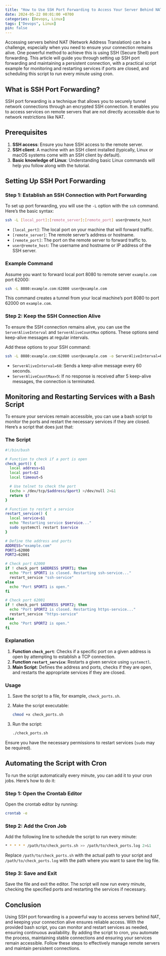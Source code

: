 ```yaml
---
title: "How to Use SSH Port Forwarding to Access Your Server Behind NAT and Keep Connection Alive"
date: 2024-05-22 00:01:00 +0700
categories: [Devops, Linux]
tags: ["Devops", Linux]
pin: false
---
```


Accessing servers behind NAT (Network Address Translation) can be a challenge, especially when you need to ensure your connection remains alive. One powerful method to achieve this is using SSH (Secure Shell) port forwarding. This article will guide you through setting up SSH port forwarding and maintaining a persistent connection, with a practical script example for monitoring and restarting services if ports are closed, and scheduling this script to run every minute using cron.

## What is SSH Port Forwarding?

SSH port forwarding is a technique that allows you to securely tunnel network connections through an encrypted SSH connection. It enables you to access services on remote servers that are not directly accessible due to network restrictions like NAT.

## Prerequisites

1. **SSH access**: Ensure you have SSH access to the remote server.
2. **SSH client**: A machine with an SSH client installed (typically, Linux or macOS systems come with an SSH client by default).
3. **Basic knowledge of Linux**: Understanding basic Linux commands will help you follow along with the tutorial.

## Setting Up SSH Port Forwarding

### Step 1: Establish an SSH Connection with Port Forwarding

To set up port forwarding, you will use the `-L` option with the `ssh` command. Here’s the basic syntax:

```bash
ssh -L [local_port]:[remote_server]:[remote_port] user@remote_host
```

- `[local_port]`: The local port on your machine that will forward traffic.
- `[remote_server]`: The remote server’s address or hostname.
- `[remote_port]`: The port on the remote server to forward traffic to.
- `user@remote_host`: The username and hostname or IP address of the SSH server.

### Example Command

Assume you want to forward local port 8080 to remote server `example.com` port 62000:

```bash
ssh -L 8080:example.com:62000 user@example.com
```

This command creates a tunnel from your local machine’s port 8080 to port 62000 on `example.com`.

### Step 2: Keep the SSH Connection Alive

To ensure the SSH connection remains alive, you can use the `ServerAliveInterval` and `ServerAliveCountMax` options. These options send keep-alive messages at regular intervals.

Add these options to your SSH command:

```bash
ssh -L 8080:example.com:62000 user@example.com -o ServerAliveInterval=60 -o ServerAliveCountMax=5
```

- `ServerAliveInterval=60`: Sends a keep-alive message every 60 seconds.
- `ServerAliveCountMax=5`: If no response is received after 5 keep-alive messages, the connection is terminated.

## Monitoring and Restarting Services with a Bash Script

To ensure your services remain accessible, you can use a bash script to monitor the ports and restart the necessary services if they are closed. Here’s a script that does just that:

### The Script

```bash
#!/bin/bash

# Function to check if a port is open
check_port() {
  local address=$1
  local port=$2
  local timeout=5

  # Use telnet to check the port
  (echo > /dev/tcp/$address/$port) >/dev/null 2>&1
  return $?
}

# Function to restart a service
restart_service() {
  local service=$1
  echo "Restarting service $service..."
  sudo systemctl restart $service
}

# Define the address and ports
ADDRESS="example.com"
PORT1=62000
PORT2=62001

# Check port 62000
if ! check_port $ADDRESS $PORT1; then
  echo "Port $PORT1 is closed. Restarting ssh-service..."
  restart_service "ssh-service"
else
  echo "Port $PORT1 is open."
fi

# Check port 62001
if ! check_port $ADDRESS $PORT2; then
  echo "Port $PORT2 is closed. Restarting https-service..."
  restart_service "https-service"
else
  echo "Port $PORT2 is open."
fi
```

### Explanation

1. **Function `check_port`**: Checks if a specific port on a given address is open by attempting to establish a TCP connection.
2. **Function `restart_service`**: Restarts a given service using `systemctl`.
3. **Main Script**: Defines the address and ports, checks if they are open, and restarts the appropriate services if they are closed.

### Usage

1. Save the script to a file, for example, `check_ports.sh`.
2. Make the script executable:

    ```bash
    chmod +x check_ports.sh
    ```

3. Run the script:

    ```bash
    ./check_ports.sh
    ```

Ensure you have the necessary permissions to restart services (`sudo` may be required).

## Automating the Script with Cron

To run the script automatically every minute, you can add it to your cron jobs. Here’s how to do it:

### Step 1: Open the Crontab Editor

Open the crontab editor by running:

```bash
crontab -e
```

### Step 2: Add the Cron Job

Add the following line to schedule the script to run every minute:

```bash
* * * * * /path/to/check_ports.sh >> /path/to/check_ports.log 2>&1
```

Replace `/path/to/check_ports.sh` with the actual path to your script and `/path/to/check_ports.log` with the path where you want to save the log file.

### Step 3: Save and Exit

Save the file and exit the editor. The script will now run every minute, checking the specified ports and restarting the services if necessary.

## Conclusion

Using SSH port forwarding is a powerful way to access servers behind NAT, and keeping your connection alive ensures reliable access. With the provided bash script, you can monitor and restart services as needed, ensuring continuous availability. By adding the script to cron, you automate the process, maintaining stable connections and ensuring your services remain accessible. Follow these steps to effectively manage remote servers and maintain persistent connections.

